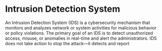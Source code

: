 # Intrusion Detection System
 An Intrusion Detection System (IDS) is a cybersecurity mechanism that monitors and analyzes network or system activities for malicious behavior or policy violations. The primary goal of an IDS is to detect unauthorized access, misuse, or anomalies in real-time and alert the administrators.
 IDS does not take action to stop the attack—it detects and report
 
